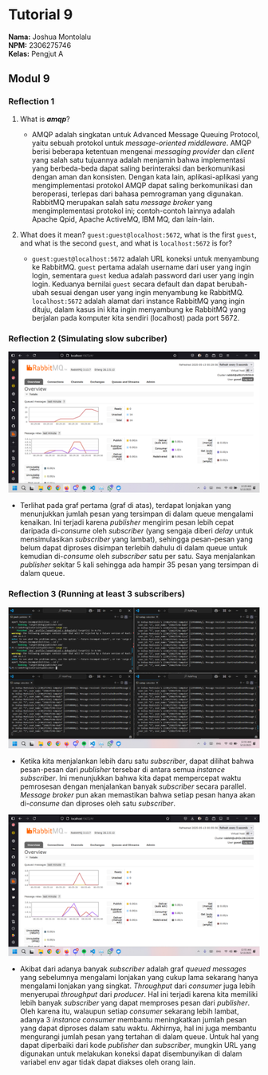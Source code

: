 # Tutorial 9
**Nama:**   Joshua Montolalu<br>
**NPM:**    2306275746<br>
**Kelas:**  Pengjut A<br>

## Modul 9
### Reflection 1
1. What is ***amqp***?
    -  AMQP adalah singkatan untuk Advanced Message Queuing Protocol, yaitu sebuah protokol untuk *message-oriented middleware*. AMQP berisi beberapa ketentuan mengenai *messaging provider* dan *client* yang salah satu tujuannya adalah menjamin bahwa implementasi yang berbeda-beda dapat saling berinteraksi dan berkomunikasi dengan aman dan konsisten. Dengan kata lain, aplikasi-aplikasi yang mengimplementasi protokol AMQP dapat saling berkomunikasi dan beroperasi, terlepas dari bahasa pemrograman yang digunakan. RabbitMQ merupakan salah satu *message broker* yang mengimplementasi protokol ini; contoh-contoh lainnya adalah Apache Qpid, Apache ActiveMQ, IBM MQ, dan lain-lain. 

2.  What does it mean? `guest:guest@localhost:5672`, what is the first `guest`, and what is the second `guest`, and what is `localhost:5672` is for?
    - `guest:guest@localhost:5672` adalah URL koneksi untuk menyambung ke RabbitMQ. `guest` pertama adalah username dari user yang ingin login, sementara `guest` kedua adalah password dari user yang ingin login. Keduanya bernilai `guest` secara default dan dapat berubah-ubah sesuai dengan user yang ingin menyambung ke RabbitMQ. `localhost:5672` adalah alamat dari instance RabbitMQ yang ingin dituju, dalam kasus ini kita ingin menyambung ke RabbitMQ yang berjalan pada komputer kita sendiri (localhost) pada port 5672.

### Reflection 2 (Simulating slow subcriber)
![Screenshot of RabbitMQ chart showing slow subscriber](SlowSubscriber.png)
- Terlihat pada graf pertama (graf di atas), terdapat lonjakan yang menunjukkan jumlah pesan yang tersimpan di dalam queue mengalami kenaikan. Ini terjadi karena *publisher* mengirim pesan lebih cepat daripada di-*consume* oleh *subscriber* (yang sengaja diberi *delay* untuk mensimulasikan *subscriber* yang lambat), sehingga pesan-pesan yang belum dapat diproses disimpan terlebih dahulu di dalam queue untuk kemudian di-*consume* oleh *subscriber* satu per satu. Saya menjalankan *publisher* sekitar 5 kali sehingga ada hampir 35 pesan yang tersimpan di dalam queue.

### Reflection 3 (Running at least 3 subscribers)
![Screenshot of running 3 subscribers and 1 publisher](ManySubscribers.png)
- Ketika kita menjalankan lebih daru satu *subscriber*, dapat dilihat bahwa pesan-pesan dari *publisher* tersebar di antara semua *instance* *subscriber*. Ini menunjukkan bahwa kita dapat mempercepat waktu pemrosesan dengan menjalankan banyak *subscriber* secara parallel. *Message broker* pun akan memastikan bahwa setiap pesan hanya akan di-*consume* dan diproses oleh satu *subscriber*.  

![Screenshot of RabbitMQ chart showing 3 slow subscribers](Chart.png)
- Akibat dari adanya banyak *subscriber* adalah graf *queued messages* yang sebelumnya mengalami lonjakan yang cukup lama sekarang hanya mengalami lonjakan yang singkat. *Throughput* dari *consumer* juga lebih menyerupai *throughput* dari *producer*. Hal ini terjadi karena kita memiliki lebih banyak *subscriber* yang dapat memproses pesan dari *publisher*. Oleh karena itu, walaupun setiap *consumer* sekarang lebih lambat, adanya 3 *instance* *consumer* membantu meningkatkan jumlah pesan yang dapat diproses dalam satu waktu. Akhirnya, hal ini juga membantu mengurangi jumlah pesan yang tertahan di dalam queue. Untuk hal yang dapat diperbaiki dari kode *publisher* dan *subscriber*, mungkin URL yang digunakan untuk melakukan koneksi dapat disembunyikan di dalam variabel env agar tidak dapat diakses oleh orang lain.